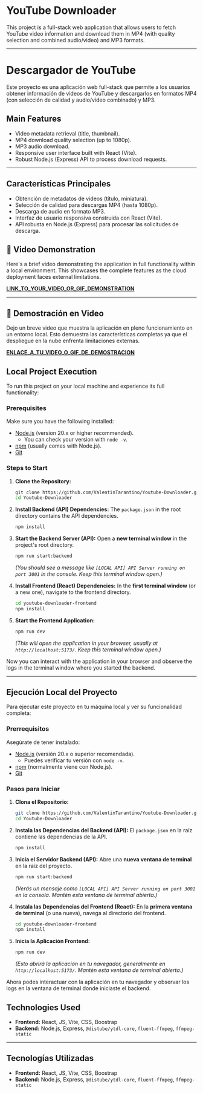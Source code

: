 #  YouTube Downloader

This project is a full-stack web application that allows users to fetch YouTube video information and download them in MP4 (with quality selection and combined audio/video) and MP3 formats.

---

#  Descargador de YouTube

Este proyecto es una aplicación web full-stack que permite a los usuarios obtener información de videos de YouTube y descargarlos en formatos MP4 (con selección de calidad y audio/video combinado) y MP3.

##  Main Features

*   Video metadata retrieval (title, thumbnail).
*   MP4 download quality selection (up to 1080p).
*   MP3 audio download.
*   Responsive user interface built with React (Vite).
*   Robust Node.js (Express) API to process download requests.

---

##  Características Principales

*   Obtención de metadatos de videos (título, miniatura).
*   Selección de calidad para descargas MP4 (hasta 1080p).
*   Descarga de audio en formato MP3.
*   Interfaz de usuario responsiva construida con React (Vite).
*   API robusta en Node.js (Express) para procesar las solicitudes de descarga.

## 🎥 Video Demonstration

Here's a brief video demonstrating the application in full functionality within a local environment. This showcases the complete features as the cloud deployment faces external limitations.

[**LINK_TO_YOUR_VIDEO_OR_GIF_DEMONSTRATION**](https://drive.google.com/file/d/1rcuH-qlrm5079Y3exV5YCG03RDwP95re/view?usp=drive_link)

---

## 🎥 Demostración en Video

Dejo un breve video que muestra la aplicación en pleno funcionamiento en un entorno local. Esto demuestra las características completas ya que el despliegue en la nube enfrenta limitaciones externas.

[**ENLACE_A_TU_VIDEO_O_GIF_DE_DEMOSTRACION**](https://drive.google.com/file/d/1rcuH-qlrm5079Y3exV5YCG03RDwP95re/view?usp=drive_link)

##  Local Project Execution

To run this project on your local machine and experience its full functionality:

### **Prerequisites**

Make sure you have the following installed:

*   [Node.js](https://nodejs.org/en/download/) (version 20.x or higher recommended).
    *   You can check your version with `node -v`.
*   [npm](https://docs.npmjs.com/downloading-and-installing-node-js-and-npm) (usually comes with Node.js).
*   [Git](https://git-scm.com/downloads)

### **Steps to Start**

1.  **Clone the Repository:**
    ```bash
    git clone https://github.com/ValentinTarantino/Youtube-Downloader.git
    cd Youtube-Downloader
    ```

2.  **Install Backend (API) Dependencies:**
    The `package.json` in the root directory contains the API dependencies.
    ```bash
    npm install
    ```

3.  **Start the Backend Server (API):**
    Open a **new terminal window** in the project's root directory.
    ```bash
    npm run start:backend
    ```
    *(You should see a message like `[LOCAL API] API Server running on port 3001` in the console. Keep this terminal window open.)*

4.  **Install Frontend (React) Dependencies:**
    In the **first terminal window** (or a new one), navigate to the frontend directory.
    ```bash
    cd youtube-downloader-frontend
    npm install
    ```

5.  **Start the Frontend Application:**
    ```bash
    npm run dev
    ```
    *(This will open the application in your browser, usually at `http://localhost:5173/`. Keep this terminal window open.)*

Now you can interact with the application in your browser and observe the logs in the terminal window where you started the backend.

---

##  Ejecución Local del Proyecto

Para ejecutar este proyecto en tu máquina local y ver su funcionalidad completa:

### **Prerrequisitos**

Asegúrate de tener instalado:

*   [Node.js](https://nodejs.org/es/download/) (versión 20.x o superior recomendada).
    *   Puedes verificar tu versión con `node -v`.
*   [npm](https://docs.npmjs.com/downloading-and-installing-node-js-and-npm) (normalmente viene con Node.js).
*   [Git](https://git-scm.com/downloads)

### **Pasos para Iniciar**

1.  **Clona el Repositorio:**
    ```bash
    git clone https://github.com/ValentinTarantino/Youtube-Downloader.git
    cd Youtube-Downloader
    ```

2.  **Instala las Dependencias del Backend (API):**
    El `package.json` en la raíz contiene las dependencias de la API.
    ```bash
    npm install
    ```

3.  **Inicia el Servidor Backend (API):**
    Abre una **nueva ventana de terminal** en la raíz del proyecto.
    ```bash
    npm run start:backend
    ```
    *(Verás un mensaje como `[LOCAL API] API Server running on port 3001` en la consola. Mantén esta ventana de terminal abierta.)*

4.  **Instala las Dependencias del Frontend (React):**
    En la **primera ventana de terminal** (o una nueva), navega al directorio del frontend.
    ```bash
    cd youtube-downloader-frontend
    npm install
    ```

5.  **Inicia la Aplicación Frontend:**
    ```bash
    npm run dev
    ```
    *(Esto abrirá la aplicación en tu navegador, generalmente en `http://localhost:5173/`. Mantén esta ventana de terminal abierta.)*

Ahora podes interactuar con la aplicación en tu navegador y observar los logs en la ventana de terminal donde iniciaste el backend.


##  Technologies Used

*   **Frontend:** React, JS, Vite, CSS, Boostrap
*   **Backend:** Node.js, Express, `@distube/ytdl-core`, `fluent-ffmpeg`, `ffmpeg-static`

---

##  Tecnologías Utilizadas

*   **Frontend:** React, JS, Vite, CSS, Boostrap
*   **Backend:** Node.js, Express, `@distube/ytdl-core`, `fluent-ffmpeg`, `ffmpeg-static`